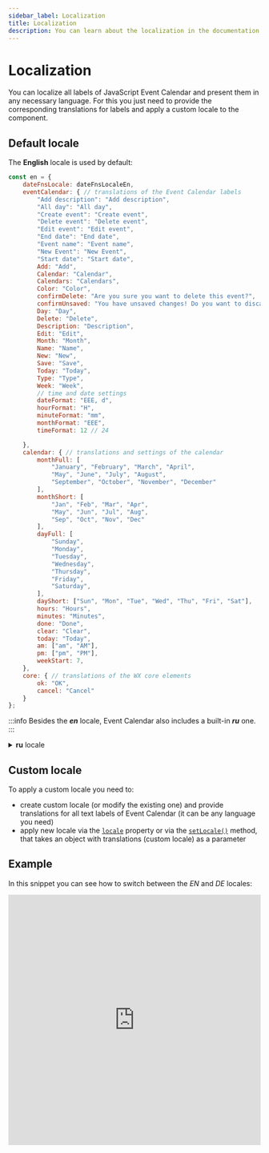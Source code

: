 ```yaml
---
sidebar_label: Localization
title: Localization
description: You can learn about the localization in the documentation of the DHTMLX JavaScript Event Calendar library. Browse developer guides and API reference, try out code examples and live demos, and download a free 30-day evaluation version of DHTMLX Event Calendar.
---
```


# Localization

You can localize all labels of JavaScript Event Calendar and present them in any necessary language. For this you just need to provide the corresponding translations for labels and apply a custom locale to the component.

## Default locale

The **English** locale is used by default:

~~~jsx {}
const en = {
    dateFnsLocale: dateFnsLocaleEn, 
    eventCalendar: { // translations of the Event Calendar labels
        "Add description": "Add description",
        "All day": "All day",
        "Create event": "Create event",
        "Delete event": "Delete event",
        "Edit event": "Edit event",
        "End date": "End date",
        "Event name": "Event name",
        "New Event": "New Event",
        "Start date": "Start date",
        Add: "Add",
        Calendar: "Calendar",
        Calendars: "Calendars",
        Color: "Color",
        confirmDelete: "Are you sure you want to delete this event?",
        confirmUnsaved: "You have unsaved changes! Do you want to discard them?",
        Day: "Day",
        Delete: "Delete",
        Description: "Description",
        Edit: "Edit",
        Month: "Month",
        Name: "Name",
        New: "New",
        Save: "Save",
        Today: "Today",
        Type: "Type",
        Week: "Week",
        // time and date settings
        dateFormat: "EEE, d",
        hourFormat: "H",
        minuteFormat: "mm",
        monthFormat: "EEE",
        timeFormat: 12 // 24

    },
    calendar: { // translations and settings of the calendar
        monthFull: [
            "January", "February", "March", "April",
            "May", "June", "July", "August", 
            "September", "October", "November", "December"
        ],
        monthShort: [
            "Jan", "Feb", "Mar", "Apr",
            "May", "Jun", "Jul", "Aug",
            "Sep", "Oct", "Nov", "Dec"
        ],
        dayFull: [
            "Sunday",
            "Monday",
            "Tuesday",
            "Wednesday",
            "Thursday",
            "Friday",
            "Saturday",
        ],
        dayShort: ["Sun", "Mon", "Tue", "Wed", "Thu", "Fri", "Sat"],
        hours: "Hours",
        minutes: "Minutes",
        done: "Done",
        clear: "Clear",
        today: "Today",
        am: ["am", "AM"],
        pm: ["pm", "PM"],
        weekStart: 7, 
    },
    core: { // translations of the WX core elements
        ok: "OK",
        cancel: "Cancel"
    }
};
~~~

:::info
Besides the ***en*** locale, Event Calendar also includes a built-in ***ru*** one.
:::

<details>
<summary><b>ru</b> locale</summary>

~~~jsx
const ru = {
    dateFnsLocale: dateFnsLocaleRu,
    eventCalendar: {
		"Add description": "Описание",
		"All day": "Весь день",
		"Create event": "Создать событие",
		"Delete event": "Удалить",
		"Edit event": "Редактировать",
		"End date": "Дата окончания",
		"Event name": "Название",
		"New Event": "Новое событие",
		"Start date": "Дата начала",
		Add: "Добавить",
		Calendar: "Календарь",
		Calendars: "Календари",
		Color: "Цвет",
		confirmDelete: "Вы уверены, что хотите удалить это событие?",
		confirmUnsaved: "У вас есть несохраненные изменения! Вы действительно хотите отменить их?",
		Day: "День",
		Delete: "Удалить",
		Description: "Описание",
		Edit: "Редактировать",
		Month: "Месяц",
		Name: "Имя",
		New: "Новый",
		Save: "Сохранить",
		Today: "Сегодня",
		Type: "Тип",
		Week: "Неделя",
        // time and date settings
		dateFormat: "EEE, d",
		minuteFormat: "mm",
		monthFormat: "EEE",
        hourFormat: "H",
        timeFormat: 24 // 12
	},
    calendar: {
        monthFull: [
            "Январь", "Февраль", "Март", "Апрель",
            "Maй", "Июнь", "Июль", "Август",
            "Сентябрь", "Oктябрь", "Ноябрь", "Декабрь",
        ],
        monthShort: [
            "Янв", "Фев", "Maр", "Aпр",
            "Maй", "Июн", "Июл", "Aвг",
            "Сен", "Окт", "Ноя", "Дек",
        ],
        dayFull: [
            "Воскресенье",
            "Понедельник",
            "Вторник",
            "Среда",
            "Четверг",
            "Пятница",
            "Суббота",
        ],
        dayShort: ["Вс", "Пн", "Вт", "Ср", "Чт", "Пт", "Сб"],
        hours: "Часы",
        minutes: "Минуты",
        done: "Гoтовo",
        clear: "Очистить",
        today: "Сегодня",
        weekStart: 1,
    },
    core: {
        ok:"OK",
        cancel:"Отмена"
    }
};
~~~
</details>

## Custom locale

To apply a custom locale you need to:

- create custom locale (or modify the existing one) and provide translations for all text labels of Event Calendar (it can be any language you need)
- apply new locale via the [`locale`](api/config/js_eventcalendar_locale_config.md) property or via the [`setLocale()`](api/methods/js_eventcalendar_setlocale_method.md) method, that takes an object with translations (custom locale) as a parameter

## Example

In this snippet you can see how to switch between the *EN* and *DE* locales:

<iframe src="https://snippet.dhtmlx.com/v3lszmay?mode=result" frameborder="0" class="snippet_iframe" width="100%" height="500"></iframe>
